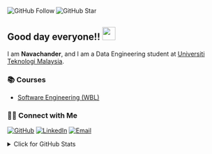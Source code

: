 ![GitHub Follow](https://img.shields.io/github/followers/Navachander1.svg?style=social&label=Follow)
![GitHub Star](https://img.shields.io/github/stars/Navachander1?affiliations=OWNER%2CCOLLABORATOR&style=social&label=Star)

## Good day everyone!! <img src="https://raw.githubusercontent.com/drshahizan/drshahizan/master/img/wave.gif" width="30">

I am  __Navachander__, and I am a Data Engineering student at [Universiti Teknologi Malaysia](https://www.utm.my).

### 📚 Courses
- [Software Engineering (WBL)](https://github.com/drshahizan/software-engineering)


### 🙌🏻 Connect with Me
<p align="left">
    <a href="https://github.com/Navachander1" target="_blank"><img alt="GitHub" src="https://img.shields.io/badge/-@Navachander1-181717?style=flat-square&logo=GitHub&logoColor=white"></a>
    <a href="https://www.linkedin.com/in/navachander-navasantar/" target="_blank"><img alt="LinkedIn" src="https://img.shields.io/badge/-Navachander Navasantar-blue?style=flat-square&logo=Linkedin&logoColor=white&link=https://www.linkedin.com/in/navachander-navasantar/"></a>
    <a href="mailto:navachander@graduate.utm.my" target="_blank"><img alt="Email" src="https://img.shields.io/badge/-navachander@graduate.utm.my-c14438?style=flat-square&logo=Gmail&logoColor=white&link=mailto:navachander@graduate.utm.my.com"></a>
   
  

<details>
<summary>Click for GitHub Stats</summary>
<p align="left">
    <img alt = "GitHub Stats" src="https://github-readme-stats.vercel.app/api?username=Navachander1&show_icons=true&hide=issues&icon_color=000000&hide_border=true&title_color=5391FE&text_color=555">
    <br>
    <img alt = "Top Language" src="https://github-readme-stats.vercel.app/api/top-langs/?username=Navachander1&hide=html,&hide_border=true&title_color=5391FE&text_color=555"
</p>
  
  ![Follower Badge](https://img.shields.io/github/followers/Navachander1)
  ![](https://visitor-badge.glitch.me/badge?page_id=Navachander1)

</details>

